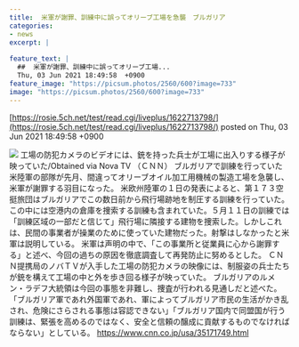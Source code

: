 ```yaml
---
title:  米軍が謝罪、訓練中に誤ってオリーブ工場を急襲　ブルガリア  
categories:
- news
excerpt: |
  
feature_text: |
  ##  米軍が謝罪、訓練中に誤ってオリーブ工場...
  Thu, 03 Jun 2021 18:49:58  +0900
feature_image: "https://picsum.photos/2560/600?image=733"
image: "https://picsum.photos/2560/600?image=733"
---
```


[https://rosie.5ch.net/test/read.cgi/liveplus/1622713798/](https://rosie.5ch.net/test/read.cgi/liveplus/1622713798/)
posted on Thu, 03 Jun 2021 18:49:58  +0900

<!--more-->

![](https://www.cnn.co.jp/storage/2021/06/03/5700907c95c4c30761b59847e249105a/t/768/432/d/210602112812-us-special-forces-bulgaria-olive-oil-factory-0511-super-169.jpg) 工場の防犯カメラのビデオには、銃を持った兵士が工場に出入りする様子が映っていた/Obtained via Nova TV （ＣＮＮ） ブルガリアで訓練を行っていた米陸軍の部隊が先月、間違ってオリーブオイル加工用機械の製造工場を急襲し、米軍が謝罪する羽目になった。 米欧州陸軍の１日の発表によると、第１７３空挺旅団はブルガリアでこの数日前から飛行場跡地を制圧する訓練を行っていた。この中には空港内の倉庫を捜索する訓練も含まれていた。５月１１日の訓練では「訓練区域の一部だと信じて」飛行場に隣接する建物を捜索した。しかしこれは、民間の事業者が操業のために使っていた建物だった。射撃はしなかったと米軍は説明している。 米軍は声明の中で、「この事業所と従業員に心から謝罪する」と述べ、今回の過ちの原因を徹底調査して再発防止に努めるとした。 ＣＮＮ提携局のノバＴＶが入手した工場の防犯カメラの映像には、制服姿の兵士たちが銃を構えて工場の中と外を歩き回る様子が映っていた。 ブルガリアのルメン・ラデフ大統領は今回の事態を非難し、捜査が行われる見通しだと述べた。「ブルガリア軍であれ外国軍であれ、軍によってブルガリア市民の生活がかき乱され、危険にさらされる事態は容認できない」「ブルガリア国内で同盟国が行う訓練は、緊張を高めるのではなく、安全と信頼の醸成に貢献するものでなければならない」としている。 https://www.cnn.co.jp/usa/35171749.html
